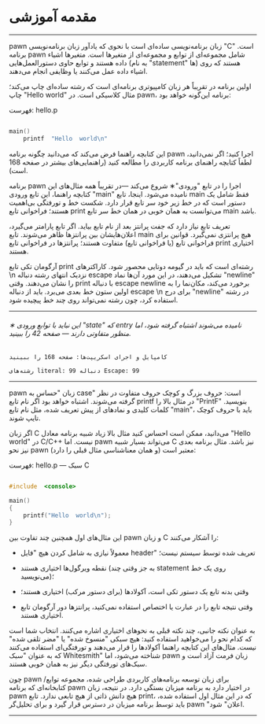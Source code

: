# مقدمه آموزشی

---

pawn زبان برنامه‌نویسی ساده‌ای است با نحوی که یادآور زبان برنامه‌نویسی "C"
است. برنامه pawn شامل مجموعه‌ای از توابع و
مجموعه‌ای از متغیرها است. متغیرها اشیاء داده هستند و توابع حاوی
دستورالعمل‌هایی (به نام "statement" ها) هستند که روی اشیاء داده عمل می‌کنند یا وظایفی انجام می‌دهند.

اولین برنامه در تقریباً هر زبان کامپیوتری برنامه‌ای است که رشته ساده‌ای چاپ می‌کند؛
چاپ "Hello world" مثال کلاسیکی است. در pawn، برنامه این‌گونه خواهد بود:

فهرست: hello.p

```c

main()
    printf  "Hello  world\n"

```

این کتابچه راهنما فرض می‌کند که می‌دانید چگونه برنامه pawn اجرا کنید؛ اگر نمی‌دانید، لطفاً
کتابچه راهنمای برنامه کاربردی را مطالعه کنید (راهنمایی‌های بیشتر در صفحه 168 است).

برنامه pawn اجرا را در تابع "ورودی"∗ شروع می‌کند —در تقریباً همه مثال‌های
این کتابچه راهنما، این تابع ورودی "main" نامیده می‌شود. اینجا، تابع
main فقط شامل یک دستور است که در خط زیر خود
سر تابع قرار دارد. شکست خط و تورفتگی بی‌اهمیت هستند؛ فراخوانی
تابع print می‌توانست به همان خوبی در همان خط سر تابع main باشد.

تعریف تابع نیاز دارد که جفت پرانتز بعد از نام
تابع بیاید. اگر تابع پارامتر می‌گیرد، اعلان‌هایشان بین
پرانتزها ظاهر می‌شوند. تابع main هیچ پرانتزی نمی‌گیرد. قوانین
برای فراخوانی تابع (یا فراخوانی تابع) متفاوت هستند؛ پرانتزها در
فراخوانی تابع print اختیاری هستند.

آرگومان تکی تابع print رشته‌ای است که باید در
گیومه دوتایی محصور شود. کاراکترهای \n نزدیک انتهای رشته دنباله
escape تشکیل می‌دهند، در این مورد آن‌ها نماد "newline" را نشان می‌دهند. وقتی print با
دنباله escape newline برخورد می‌کند، مکان‌نما را به اولین ستون
خط بعدی می‌برد. باید از دنباله escape \n برای درج "newline" در
رشته استفاده کرد، چون رشته نمی‌تواند روی چند خط پیچیده شود.

---

###### ∗ این نباید با توابع ورودی "state" که entry نامیده می‌شوند اشتباه گرفته شود، اما منظور متفاوتی دارند — صفحه 42 را ببینید.

`کامپایل و اجرای اسکریپت‌ها: صفحه 168 را ببینید`

`رشته‌های literal: 99 دنباله Escape: 99`

---

pawn زبان "حساس به case" است: حروف بزرگ و کوچک حروف متفاوت
در نظر گرفته می‌شوند. اشتباه خواهد بود اگر نام تابع printf در
مثال بالا را "PrintF" بنویسید. کلمات کلیدی و نمادهای از پیش تعریف شده، مثل نام
تابع "main"، باید با حروف کوچک تایپ شوند.

اگر زبان C می‌دانید، ممکن است احساس کنید مثال بالا زیاد شبیه
برنامه معادل "Hello world" در C/C++ نیست. اما pawn می‌تواند
بسیار شبیه C نیز باشد. مثال برنامه بعدی نیز نحو
pawn معتبر است (و همان معناشناسی مثال قبلی را دارد):

فهرست: hello.p — سبک C

```c

#include  <console>

main()
{
    printf("Hello  world\n");
}

```

این مثال‌های اول همچنین چند تفاوت بین pawn و زبان C را آشکار می‌کنند:

- معمولاً نیازی به شامل کردن هیچ "فایل header" تعریف شده توسط سیستم نیست؛

- نقطه ویرگول‌ها اختیاری هستند (به جز وقتی چند statement روی یک خط می‌نویسید)؛

- وقتی بدنه تابع یک دستور تکی است، آکولادها (برای دستور مرکب) اختیاری هستند؛

- وقتی نتیجه تابع را در عبارت یا اختصاص استفاده نمی‌کنید، پرانتزها دور آرگومان تابع اختیاری هستند.

به عنوان نکته جانبی، چند نکته قبلی به نحوهای اختیاری اشاره می‌کنند. انتخاب شما است
که کدام نحو را می‌خواهید استفاده کنید: هیچ سبکی "منسوخ شده" یا
"مضر تلقی شده" نیست. مثال‌های این کتابچه راهنما آکولادها را قرار می‌دهند و
تورفتگی‌ای استفاده می‌کنند که به عنوان "سبک Whitesmith" شناخته می‌شود، اما pawn زبان
فرمت آزاد است و سبک‌های تورفتگی دیگر نیز به همان خوبی هستند.

چون pawn برای زبان توسعه برنامه‌های کاربردی طراحی شده،
مجموعه توابع/کتابخانه‌ای که برنامه pawn در اختیار دارد به
برنامه میزبان بستگی دارد. در نتیجه، زبان pawn هیچ دانش ذاتی
از هیچ تابعی ندارد. تابع print، که در این مثال اول استفاده شده، باید توسط
برنامه میزبان در دسترس قرار گیرد و برای تحلیل‌گر pawn "اعلان" شود.

---